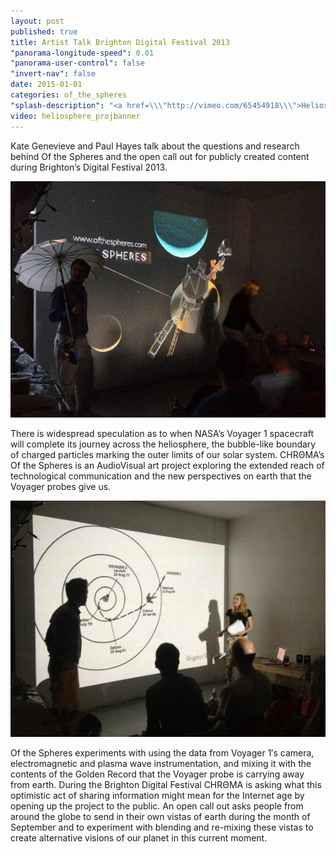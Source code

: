 ```yaml
---
layout: post
published: true
title: Artist Talk Brighton Digital Festival 2013
"panorama-longitude-speed": 0.01
"panorama-user-control": false
"invert-nav": false
date: 2015-01-01
categories: of_the_spheres
"splash-description": "<a href=\\\"http://vimeo.com/65454918\\\">Heliosphere trailer</a> from <a href=\\\"http://vimeo.com/chromaspace\\\">C H R Θ M A</a> on Vimeo."
video: heliosphere_projbanner
---
```


Kate Genevieve and Paul Hayes talk about the questions and research behind Of the Spheres and the open call out for publicly created content during Brighton’s Digital Festival 2013.

![Event1.jpg](/assets/images/Event1.jpg)

There is widespread speculation as to when NASA’s Voyager 1 spacecraft will complete its journey across the heliosphere, the bubble-like boundary of charged particles marking the outer limits of our solar system.  CHRΘMA’s Of the Spheres is an AudioVisual art project exploring the extended reach of technological communication and the new perspectives on earth that the Voyager probes give us.  

![Event2.jpg](/assets/images/Event2.jpg)

Of the Spheres experiments with using the data from Voyager 1′s camera, electromagnetic and plasma wave instrumentation, and mixing it with the contents of the Golden Record that the Voyager probe is carrying away from earth.  During the Brighton Digital Festival CHRΘMA is asking what this optimistic act of sharing information might mean for the Internet age by opening up the project to the public. An open call out asks people from around the globe to send in their own vistas of earth during the month of September and to experiment with blending and re-mixing these vistas to create alternative visions of our planet in this current moment.
